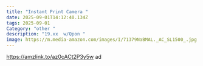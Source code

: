 ```yaml
---
title: "Instant Print Camera "
date: 2025-09-01T14:12:40.134Z
tags: 2025-09-01
Category: "other "
description: "19.xx  w/Qpon "
image: https://m.media-amazon.com/images/I/71379NaBMAL._AC_SL1500_.jpg
---
```

https://amzlink.to/az0cACt2P3y5w ad